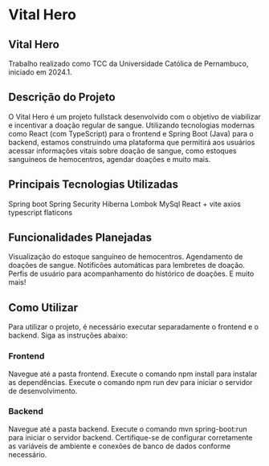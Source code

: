 # Vital Hero

<h2>Vital Hero</h2>
Trabalho realizado como TCC da Universidade Católica de Pernambuco, iniciado em 2024.1.

<h2>Descrição do Projeto</h2>
O Vital Hero é um projeto fullstack desenvolvido com o objetivo de viabilizar e incentivar a doação regular de sangue. Utilizando tecnologias modernas como React (com TypeScript) para o frontend e Spring Boot (Java) para o backend, estamos construindo uma plataforma que permitirá aos usuários acessar informações vitais sobre doação de sangue, como estoques sanguíneos de hemocentros, agendar doações e muito mais.

<h2>Principais Tecnologias Utilizadas</h2>
Spring boot
Spring Security
Hiberna
Lombok
MySql
React + vite
axios
typescript
flaticons

<h2>Funcionalidades Planejadas</h2>
Visualização do estoque sanguíneo de hemocentros.
Agendamento de doações de sangue.
Notificões automáticas para lembretes de doação.
Perfis de usuário para acompanhamento do histórico de doações.
E muito mais!

<h2>Como Utilizar</h2>
Para utilizar o projeto, é necessário executar separadamente o frontend e o backend. Siga as instruções abaixo:

<h3>Frontend</h3>
Navegue até a pasta frontend.
Execute o comando npm install para instalar as dependências.
Execute o comando npm run dev para iniciar o servidor de desenvolvimento.

<h3>Backend</h3>
Navegue até a pasta backend.
Execute o comando mvn spring-boot:run para iniciar o servidor backend.
Certifique-se de configurar corretamente as variáveis de ambiente e conexões de banco de dados conforme necessário.
